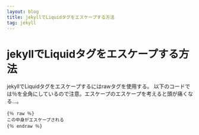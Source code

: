 ```yaml
---
layout: blog
title: jekyllでLiquidタグをエスケープする方法
tag: jekyll
---
```


# jekyllでLiquidタグをエスケープする方法

jekyllでLiquidタグをエスケープするにはrawタグを使用する。
以下のコードでは％を全角にしているので注意。エスケープのエスケープを考えると頭が痛くなる…。

~~~~
{％ raw ％}
この中身がエスケープされる
{％ endraw ％}
~~~~
